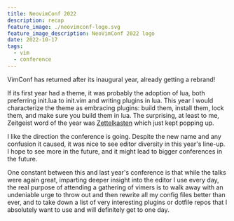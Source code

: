 ```yaml
---
title: NeovimConf 2022
description: recap
feature_image: ./neovimconf-logo.svg
feature_image_description: NeoVimConf 2022 logo
date: 2022-10-17
tags:
  - vim
  - conference
---
```


VimConf has returned after its inaugural year, already getting a rebrand!

If its first year had a theme, it was probably the adoption of lua, both preferring init.lua to init.vim and writing plugins in lua. This year I would characterize the theme as embracing plugins: build them, install them, lock them, and make sure you build them in lua. The surprising, at least to me, Zeitgeist word of the year was [Zettelkasten](https://en.wikipedia.org/wiki/Zettelkasten) which just kept popping up.

I like the direction the conference is going. Despite the new name and any confusion it caused, it was nice to see editor diversity in this year's line-up. I hope to see more in the future, and it might lead to bigger conferences in the future.

One constant between this and last year's conference is that while the talks were again great, imparting deeper insight into the editor I use every day, the real purpose of attending a gathering of vimers is to walk away with an undeniable urge to throw out and then rewrite all my config files better than ever, and to take down a list of very interesting plugins or dotfile repos that I absolutely want to use and will definitely get to one day.
